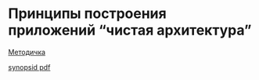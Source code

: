# Принципы построения приложений “чистая архитектура”

[Методичка](https://gbcdn.mrgcdn.ru/uploads/asset/4647448/attachment/d3e1aa93ea58c80d0fa7aae8c8ba01d4.pdf)

[synopsid pdf](https://cloud.mail.ru/public/deY2/MhioyHba7)